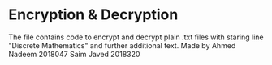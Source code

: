 # Encryption & Decryption

The file contains code to encrypt and decrypt plain .txt files with staring line "Discrete Mathematics" and further additional text.
Made by 
Ahmed Nadeem 2018047
Saim Javed   2018320
